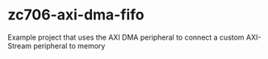 zc706-axi-dma-fifo
==================

Example project that uses the AXI DMA peripheral to connect a custom AXI-Stream peripheral to memory
